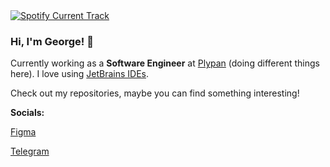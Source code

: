 <a href="#">
    <img
      alt="Spotify Current Track"
      src="https://spotify-github-profile.kittinanx.com/api/view?uid=31hn3mlaratd4wy5tcfipv7t3xva&cover_image=true&theme=novatorem&show_offline=false&background_color=ffffff&interchange=false&bar_color=fff&bar_color_cover=false"
      title="Spotify Current Track"
    />
</a>

### Hi, I'm George! 👋

Currently working as a **Software Engineer** at [Plypan](https://www.plypan.com/) (doing different things here).
I love using [JetBrains IDEs](https://www.jetbrains.com/).

Check out my repositories, maybe you can find something interesting!

**Socials:**

[Figma](https://figma.com/@rofl/)

[Telegram](https://t.me/nonvoidd)
